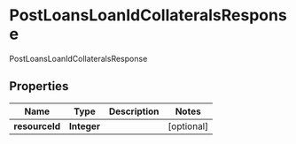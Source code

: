 

# PostLoansLoanIdCollateralsResponse

PostLoansLoanIdCollateralsResponse

## Properties

| Name | Type | Description | Notes |
|------------ | ------------- | ------------- | -------------|
|**resourceId** | **Integer** |  |  [optional] |



